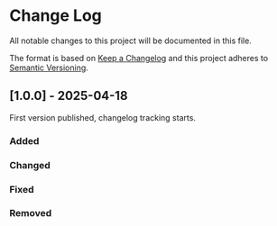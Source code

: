 # Change Log

All notable changes to this project will be documented in this file.

The format is based on [Keep a Changelog](https://keepachangelog.com/)
and this project adheres to [Semantic Versioning](https://semver.org/).


## [1.0.0] - 2025-04-18

First version published, changelog tracking starts.

### Added

### Changed

### Fixed

### Removed
